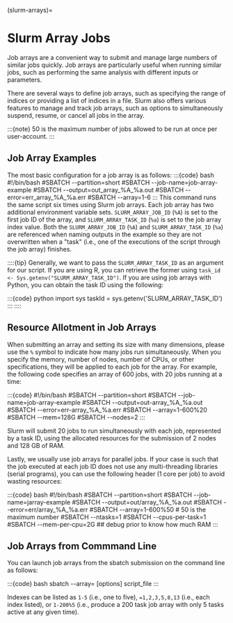 (slurm-arrays)=
# Slurm Array Jobs

Job arrays are a convenient way to submit and manage large numbers of similar jobs quickly. Job arrays are particularly useful when running similar jobs, such as performing the same analysis with different inputs or parameters.

There are several ways to define job arrays, such as specifying the range of indices or providing a list of indices in a file. Slurm also offers various features to manage and track job arrays, such as options to simultaneously suspend, resume, or cancel all jobs in the array.

:::{note}
50 is the maximum number of jobs allowed to be run at once per user-account.
:::

## Job Array Examples
The most basic configuration for a job array is as follows:
:::{code} bash
#!/bin/bash
#SBATCH --partition=short
#SBATCH --job-name=job-array-example
#SBATCH --output=out_array_%A_%a.out
#SBATCH --error=err_array_%A_%a.err
#SBATCH --array=1-6
:::
This command runs the same script six times using Slurm job arrays. Each job array has two additional environment variable sets. `SLURM_ARRAY_JOB_ID` (`%A`) is set to the first job ID of the array, and `SLURM_ARRAY_TASK_ID` (`%a`) is set to the job array index value. Both the `SLURM_ARRAY_JOB_ID` (`%A`) and `SLURM_ARRAY_TASK_ID` (`%a`) are referenced when naming outputs in the example so they are not overwritten when a "task" (i.e., one of the executions of the script through the job array) finishes.

::::{tip}
Generally, we want to pass the `SLURM_ARRAY_TASK_ID` as an argument for our script. If you are using R, you can retrieve the former using `task_id <- Sys.getenv("SLURM_ARRAY_TASK_ID")`. If you are using job arrays with Python, you can obtain the task ID using the following:

:::{code} python
import sys
taskId = sys.getenv('SLURM_ARRAY_TASK_ID')
:::
::::

## Resource Allotment in Job Arrays 
When submitting an array and setting its size with many dimensions, please use the `%` symbol to indicate how many jobs run simultaneously. When you specify the memory, number of nodes, number of CPUs, or other specifications, they will be applied to each job for the array. For example, the following code specifies an array of 600 jobs, with 20 jobs running at a time:

:::{code}
#!/bin/bash
#SBATCH --partition=short
#SBATCH --job-name=job-array-example
#SBATCH --output=out-array_%A_%a.out
#SBATCH --error=err-array_%A_%a.err
#SBATCH --array=1-600%20
#SBATCH --mem=128G
#SBATCH --nodes=2
:::

Slurm will submit 20 jobs to run simultaneously with each job, represented by a task ID, using the allocated resources for the submission of 2 nodes and 128 GB of RAM.

Lastly, we usually use job arrays for parallel jobs. If your case is such that the job executed at each job ID does not use any multi-threading libraries (serial programs), you can use the following header (1 core per job) to avoid wasting resources:

:::{code} bash
#!/bin/bash
#SBATCH --partition=short
#SBATCH --job-name=jarray-example
#SBATCH --output=out/array_%A_%a.out
#SBATCH --error=err/array_%A_%a.err
#SBATCH --array=1-600%50  # 50 is the maximum number
#SBATCH --ntasks=1
#SBATCH --cpus-per-task=1
#SBATCH --mem-per-cpu=2G ## debug prior to know how much RAM
:::

## Job Arrays from Commmand Line

You can launch job arrays from the sbatch submission on the command line as follows:

:::{code} bash
sbatch --array=<indexes> [options] script_file
:::

Indexes can be listed as `1-5` (i.e., one to five), `=1,2,3,5,8,13` (i.e., each index listed), or `1-200%5` (i.e., produce a 200 task job array with only 5 tasks active at any given time).
